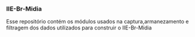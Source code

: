 <h3> IIE-Br-Midia </h3>
Esse repositório contém os módulos usados na captura,armanezamento e filtragem dos dados utilizados para construir o IIE-Br-Mídia
